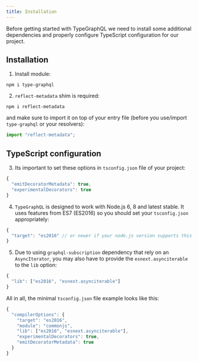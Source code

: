 ```yaml
---
title: Installation
---
```


Before getting started with TypeGraphQL we need to install some additional dependencies and properly configure TypeScript configuration for our project.

## Installation

1. Install module:
```
npm i type-graphql
```

2. `reflect-metadata` shim is required:
```
npm i reflect-metadata
```

and make sure to import it on top of your entry file (before you use/import `type-graphql` or your resolvers):
```ts
import "reflect-metadata";
```

## TypeScript configuration

3. Its important to set these options in `tsconfig.json` file of your project:
```js
{
  "emitDecoratorMetadata": true,
  "experimentalDecorators": true
}
```

4. `TypeGraphQL` is designed to work with Node.js 6, 8 and latest stable. It uses features from ES7 (ES2016) so you should set your `tsconfig.json` appropriately:
```js
{
  "target": "es2016" // or newer if your node.js version supports this
}
```

5. Due to using `graphql-subscription` dependency that rely on an `AsyncIterator`, you may also have to provide the `esnext.asynciterable` to the `lib` option:
```js
{
  "lib": ["es2016", "esnext.asynciterable"]
}
```

All in all, the minimal `tsconfig.json` file example looks like this:
```js
{
  "compilerOptions": {
    "target": "es2016",
    "module": "commonjs",
    "lib": ["es2016", "esnext.asynciterable"],
    "experimentalDecorators": true,
    "emitDecoratorMetadata": true
  }
}
```
